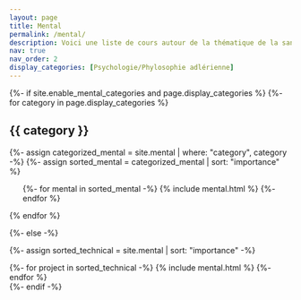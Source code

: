 ```yaml
---
layout: page
title: Mental
permalink: /mental/
description: Voici une liste de cours autour de la thématique de la santé mentale !
nav: true
nav_order: 2
display_categories: [Psychologie/Phylosophie adlérienne]
---
```


<!-- pages/mental.md -->
<div class="technical">
{%- if site.enable_mental_categories and page.display_categories %}
  <!-- Display categorized technical -->
  {%- for category in page.display_categories %}
  <h2 class="category">{{ category }}</h2>
  {%- assign categorized_mental = site.mental | where: "category", category -%}
  {%- assign sorted_mental = categorized_mental | sort: "importance" %}
  <!-- Generate cards for each project -->
  <div class="technical">
    <ul class="ul-technical">
      {%- for mental in sorted_mental -%}
        {% include mental.html %}
      {%- endfor %}
    </ul>
  </div>
  {% endfor %}

{%- else -%}
<!-- Display mental without categories -->
  {%- assign sorted_technical = site.mental | sort: "importance" -%}
  <!-- Generate cards for each project -->
  <div class="grid">
    {%- for project in sorted_technical -%}
      {% include mental.html %}
    {%- endfor %}
  </div>
{%- endif -%}
</div>
